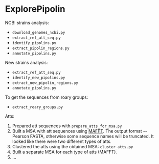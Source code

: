 # ExplorePipolin

NCBI strains analysis:
 * `download_genomes_ncbi.py`
 * `extract_ref_att_seq.py`
 * `identify_pipolins.py`
 * `extract_pipolin_regions.py`
 * `annotate_pipolins.py`
 
New strains analysis:
 * `extract_ref_att_seq.py`
 * `identify_new_pipolins.py`
 * `extract_new_pipolin_regions.py`
 * `annotate_pipolins.py`

To get the sequences from roary groups:
 * `extract_roary_groups.py`
 
Atts:
 1. Prepared att sequences with `prepare_atts_for_msa.py`
 2. Built a MSA with att sequences using 
 [MAFFT](https://www.ebi.ac.uk/Tools/msa/mafft/). 
 The output format -- Pearson FASTA, otherwise some
 sequence names will be truncated.
 It looked like there were two different types of atts.
 3. Clustered the atts using the obtained MSA: `cluster_atts.py`
 4. Built a separate MSA for each type of atts (MAFFT).
 5. ...
 